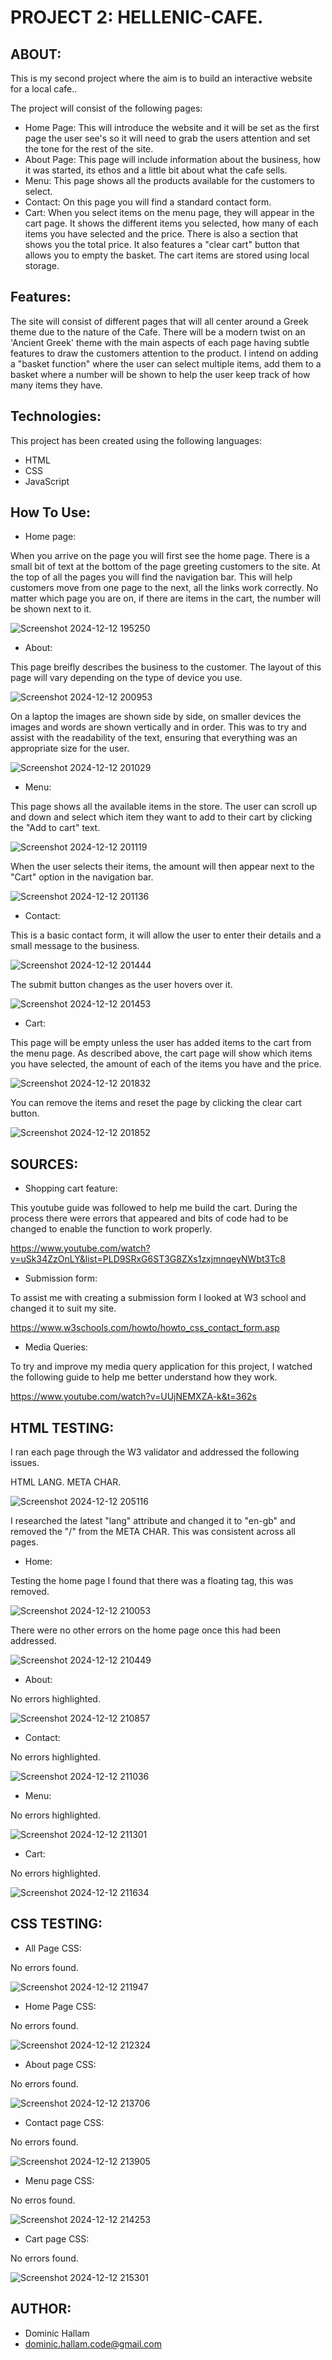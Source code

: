 PROJECT 2: HELLENIC-CAFE.
=========================
ABOUT:
------
This is my second project where the aim is to build an interactive website for a local cafe..

The project will consist of the following pages:
* Home Page: This will introduce the website and it will be set as the first page the user see's so it will need to grab the users attention and set the tone for the rest of the site.
* About Page: This page will include information about the business, how it was started, its ethos and a little bit about what the cafe sells.
* Menu: This page shows all the products available for the customers to select.
* Contact: On this page you will find a standard contact form.
* Cart: When you select items on the menu page, they will appear in the cart page. It shows the different items you selected, how many of each items you have selected and the price. There is also a section that shows you the total price. It also features a "clear cart" button that allows you to empty the basket. The cart items are stored using local storage.

Features:
---------
The site will consist of different pages that will all center around a Greek theme due to the nature of the Cafe. There will be a modern twist on an 'Ancient Greek' theme with the main aspects of each page having subtle features to draw the customers attention to the product. I intend on adding a "basket function" where the user can select multiple items, add them to a basket where a number will be shown to help the user keep track of how many items they have.

Technologies:
-------------
This project has been created using the following languages:
* HTML
* CSS
* JavaScript

How To Use:
-----------

+ Home page:

When you arrive on the page you will first see the home page. There is a small bit of text at the bottom of the page greeting customers to the site. At the top of all the pages you will find the navigation bar. This will help customers move from one page to the next, all the links work correctly. No matter which page you are on, if there are items in the cart, the number will be shown next to it.

![Screenshot 2024-12-12 195250](https://github.com/user-attachments/assets/8439b7b3-5e08-4a44-95dd-38539713683b)

+ About:

This page breifly describes the business to the customer. The layout of this page will vary depending on the type of device you use. 

![Screenshot 2024-12-12 200953](https://github.com/user-attachments/assets/2bb2e7f5-8f21-4835-be76-ead38c09ec5b)

On a laptop the images are shown side by side, on smaller devices the images and words are shown vertically and in order. This was to try and assist with the readability of the text, ensuring that everything was an appropriate size for the user.

![Screenshot 2024-12-12 201029](https://github.com/user-attachments/assets/d50a78fe-4574-488e-bb16-2402f624e520)

+ Menu:

This page shows all the available items in the store. The user can scroll up and down and select which item they want to add to their cart by clicking the "Add to cart" text. 

![Screenshot 2024-12-12 201119](https://github.com/user-attachments/assets/442a6796-e98a-493f-8d0e-41973b60494a)

When the user selects their items, the amount will then appear next to the "Cart" option in the navigation bar.

![Screenshot 2024-12-12 201136](https://github.com/user-attachments/assets/8bf0391e-a9de-438d-aa53-359972ee3bc4)

+ Contact:

This is a basic contact form, it will allow the user to enter their details and a small message to the business. 

![Screenshot 2024-12-12 201444](https://github.com/user-attachments/assets/7d7c519a-f7c1-4e6c-b523-2fada6d1cd9d)

The submit button changes as the user hovers over it.

![Screenshot 2024-12-12 201453](https://github.com/user-attachments/assets/952dadd7-7089-45fd-a063-41caaf251e57)

+ Cart:

This page will be empty unless the user has added items to the cart from the menu page. As described above, the cart page will show which items you have selected, the amount of each of the items you have and the price. 

![Screenshot 2024-12-12 201832](https://github.com/user-attachments/assets/d596d5c7-d779-4f2a-b2d2-d2800394b16c)

You can remove the items and reset the page by clicking the clear cart button.

![Screenshot 2024-12-12 201852](https://github.com/user-attachments/assets/5c2db4fb-57c1-43c3-91c9-108c3f887885)


SOURCES:
--------

+ Shopping cart feature:

This youtube guide was followed to help me build the cart. During the process there were errors that appeared and bits of code had to be changed to enable the function to work properly.

https://www.youtube.com/watch?v=uSk34ZzOnLY&list=PLD9SRxG6ST3G8ZXs1zxjmnqeyNWbt3Tc8 

+ Submission form:

To assist me with creating a submission form I looked at W3 school and changed it to suit my site.

https://www.w3schools.com/howto/howto_css_contact_form.asp

+ Media Queries:

To try and improve my media query application for this project, I watched the following guide to help me better understand how they work.

https://www.youtube.com/watch?v=UUjNEMXZA-k&t=362s 

HTML TESTING:
--------

I ran each page through the W3 validator and addressed the following issues.

HTML LANG.
META CHAR.

![Screenshot 2024-12-12 205116](https://github.com/user-attachments/assets/f5f8c4fb-9688-4292-bb7c-851f0ae43a4d)

I researched the latest "lang" attribute and changed it to "en-gb" and removed the "/" from the META CHAR. This was consistent across all pages.

+ Home:

Testing the home page I found that there was a floating </div> tag, this was removed.

![Screenshot 2024-12-12 210053](https://github.com/user-attachments/assets/b9f20ac0-fc62-4210-8ba1-e800943fd7f1)

There were no other errors on the home page once this had been addressed.

![Screenshot 2024-12-12 210449](https://github.com/user-attachments/assets/598df4ab-1945-468e-9689-af7bc4ede335)

+ About:

No errors highlighted.

![Screenshot 2024-12-12 210857](https://github.com/user-attachments/assets/9ec33cb8-6c01-40d3-8562-c8cd89558c80)

+ Contact:

No errors highlighted.

![Screenshot 2024-12-12 211036](https://github.com/user-attachments/assets/3eb32c3e-3624-4efb-a2bf-bed206ce1c21)

+ Menu:

No errors highlighted.

![Screenshot 2024-12-12 211301](https://github.com/user-attachments/assets/83e68008-5ccb-43a4-9dd7-96c29a0d2fa9)

+ Cart:

No errors highlighted.

![Screenshot 2024-12-12 211634](https://github.com/user-attachments/assets/a83596ff-a030-4408-9cd3-9d3a40b0e6d6)

CSS TESTING:
------------

+ All Page CSS:

No errors found.

![Screenshot 2024-12-12 211947](https://github.com/user-attachments/assets/9e33501c-8b2c-4a32-990c-dfdbc8e30ba5)

+ Home Page CSS:

No errors found.

![Screenshot 2024-12-12 212324](https://github.com/user-attachments/assets/05818414-d5de-4445-9097-d05f11fadf9d)

+ About page CSS:

No errors found.

![Screenshot 2024-12-12 213706](https://github.com/user-attachments/assets/fd17c552-5734-4244-af64-9918a2b2c851)

+ Contact page CSS:

No errors found.

![Screenshot 2024-12-12 213905](https://github.com/user-attachments/assets/1448ae27-d0de-4223-a4d3-359e414937b8)

+ Menu page CSS:

No erros found.

![Screenshot 2024-12-12 214253](https://github.com/user-attachments/assets/0d8b5aa8-2b71-44d7-bad9-d9fe550bdf5b)

+ Cart page CSS:

No errors found.

![Screenshot 2024-12-12 215301](https://github.com/user-attachments/assets/87b7853f-ba8c-496d-ab07-e23d58eaad44)


AUTHOR:
--------

+ Dominic Hallam
+ dominic.hallam.code@gmail.com
